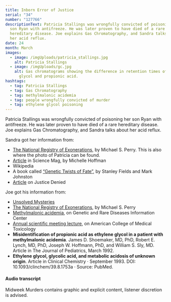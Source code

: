 ```yaml
---
title: Inborn Error of Justice
serial: "34"
number: "127766"
descriptionText: Patricia Stallings was wrongfully convicted of poisoning her
  son Ryan with antifreeze. He was later proven to have died of a rare
  hereditary disease. Joe explains Gas Chromatography, and Sandra talks about
  her acid reflux.
date: 24
month: March
images:
  - image: /imgUploads/patricia_stallings.jpg
    alt: Patricia Stallings
  - image: /imgUploads/gc.jpg
    alt: Gas chromatograms showing the difference in retention times of ethylene
      glycol and propionic acid.
hashtags:
  - tag: Patricia Stallings
  - tag: Gas Chromatography
  - tag: methylmalonic acidemia
  - tag: people wrongfully convicted of murder
  - tag: ethylene glycol poisoning
---
```

<!--StartFragment-->

Patricia Stallings was wrongfully convicted of poisoning her son Ryan with antifreeze. He was later proven to have died of a rare hereditary disease. Joe explains Gas Chromatography, and Sandra talks about her acid reflux.

<!--EndFragment-->



Sandra got her information from:

* [The National Registry of Exonerations](https://www.law.umich.edu/special/exoneration/Pages/casedetail.aspx?caseid=3660), by Michael S. Perry. This is also where the photo of Patricia can be found. 
* [Article](https://science.sciencemag.org/content/254/5034/931) in Science Mag, by Michelle Hoffman
* Wikipedia
* A book called [“Genetic Twists of Fate”](https://www.ncbi.nlm.nih.gov/books/NBK559906/), by Stanley Fields and Mark Johnston
* [Article](http://justicedenied.org/patriciastallings.htm) on Justice Denied



Joe got his information from:

* [Unsolved Mysteries](https://unsolved.com/gallery/patty-stallings/)
* [The National Registry of Exonerations](https://www.law.umich.edu/special/exoneration/Pages/casedetail.aspx?caseid=3660), by Michael S. Perry
* [Methylmalonic acidemia](https://rarediseases.info.nih.gov/diseases/7033/methylmalonic-acidemia), on Genetic and Rare Diseases Information Center
* [Annual scientific meeting lecture](https://www.acmt.net/_Library/2016_Annual_Scientific_Meeting/BW_3_Lecture_3_OConnorChungMorganTormoehlen.pdf), on American College of Medical Toxicology
* **Misidentification of propionic acid as ethylene glycol in a patient with methylmalonic acidemia**. James D. Shoemaker, MD, PhD, Robert E. Lynch, MD, PhD, Joseph W. Hoffmann, PhD, and William S. Sly, MD. Article in The Journal of Pediatrics, March 1992.
* **Ethylene glycol, glycolic acid, and metabolic acidosis of unknown origin**. Article in Clinical Chemistry · September 1993. DOI: 10.1093/clinchem/39.8.1753a · Source: PubMed.



<!--StartFragment-->

#### Audio transcript

Midweek Murders contains graphic and explicit content, listener discretion is advised.

<!--EndFragment-->